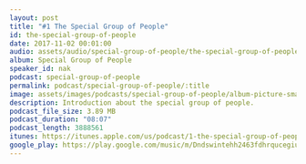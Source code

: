 ```yaml
---
layout: post
title: "#1 The Special Group of People"
id: the-special-group-of-people
date: 2017-11-02 00:01:00
audio: assets/audio/special-group-of-people/the-special-group-of-people.mp3
album: Special Group of People
speaker_id: nak
podcast: special-group-of-people
permalink: podcast/special-group-of-people/:title
image: assets/images/podcasts/special-group-of-people/album-picture-small.jpg
description: Introduction about the special group of people.
podcast_file_size: 3.89 MB
podcast_duration: "08:07"
podcast_length: 3888561
itunes: https://itunes.apple.com/us/podcast/1-the-special-group-of-people/id1312646656?i=1000394707109
google_play: https://play.google.com/music/m/Dndswintehh2463fdhrqucegium?t=1_The_Special_Group_of_People-Special_Group_of_People
---
```

